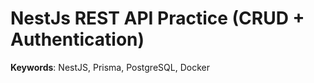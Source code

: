 # NestJs REST API Practice (CRUD + Authentication)
**Keywords**: NestJS, Prisma, PostgreSQL, Docker 
